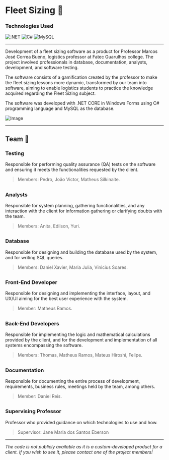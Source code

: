# Fleet Sizing 🚛

### Technologies Used

![.NET](https://img.shields.io/badge/.NET-5C2D91?style=for-the-badge\&logo=.net\&logoColor=white)
![C#](https://img.shields.io/badge/c%23-%23239120.svg?style=for-the-badge\&logo=csharp\&logoColor=white)
![MySQL](https://img.shields.io/badge/mysql-4479A1.svg?style=for-the-badge\&logo=mysql\&logoColor=white)

---

Development of a fleet sizing software as a product for Professor Marcos José Correa Bueno, logistics professor at Fatec Guarulhos college. The project involved professionals in database, documentation, analysts, development, and software testing.

The software consists of a gamification created by the professor to make the fleet sizing lessons more dynamic, transformed by our team into software, aiming to enable logistics students to practice the knowledge acquired regarding the Fleet Sizing subject.

The software was developed with .NET CORE in Windows Forms using C# programming language and MySQL as the database.

![Image](https://github.com/user-attachments/assets/f4d5ac65-d530-4ff3-bad1-a90b27bfa6d5)

---

## Team 👥

### Testing

Responsible for performing quality assurance (QA) tests on the software and ensuring it meets the functionalities requested by the client.

> Members: Pedro, João Victor, Matheus Silkinaite.
##
### Analysts

Responsible for system planning, gathering functionalities, and any interaction with the client for information gathering or clarifying doubts with the team.

> Members: Anita, Edilson, Yuri.
##
### Database

Responsible for designing and building the database used by the system, and for writing SQL queries.

> Members: Daniel Xavier, Maria Julia, Vinicius Soares.
##
### Front-End Developer

Responsible for designing and implementing the interface, layout, and UX/UI aiming for the best user experience with the system.

> Member: Matheus Ramos.
##
### Back-End Developers

Responsible for implementing the logic and mathematical calculations provided by the client, and for the development and implementation of all systems encompassing the software.

> Members: Thomas, Matheus Ramos, Mateus Hiroshi, Felipe.
##
### Documentation

Responsible for documenting the entire process of development, requirements, business rules, meetings held by the team, among others.

> Member: Daniel Reis.

##
### Supervising Professor

Professor who provided guidance on which technologies to use and how.

> Supervisor: Jane Maria dos Santos Eberson

---

*The code is not publicly available as it is a custom-developed product for a client. If you wish to see it, please contact one of the project members!*

